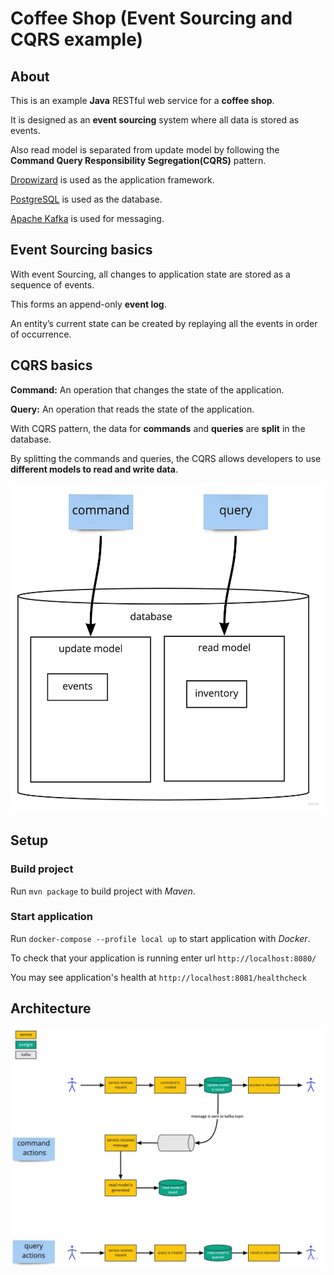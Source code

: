 # Coffee Shop (Event Sourcing and CQRS example)

## About 

This is an example **Java** RESTful web service for a **coffee shop**.

It is designed as an **event sourcing** system where all data is stored as events.

Also read model is separated from update model by following the **Command Query Responsibility Segregation(CQRS)** pattern.

[Dropwizard](https://www.dropwizard.io) is used as the application framework.

[PostgreSQL](https://www.postgresql.org) is used as the database.

[Apache Kafka](https://kafka.apache.org/) is used for messaging.

## Event Sourcing basics

With event Sourcing, all changes to application state are stored as a sequence of events. 
 
This forms an append-only **event log**.

An entity’s current state can be created by replaying all the events in order of occurrence.

## CQRS basics

**Command:** An operation that changes the state of the application.

**Query:** An operation that reads the state of the application.

With CQRS pattern, the data for **commands** and **queries** are **split** in the database.

By splitting the commands and queries, the CQRS allows developers to use **different models to read and write data**.

![CQRS](docs/cqrs3.jpg)

## Setup

### Build project

Run `mvn package` to build project with _Maven_.

### Start application

Run `docker-compose --profile local up` to start application with _Docker_.

To check that your application is running enter url `http://localhost:8080/`

You may see application's health at `http://localhost:8081/healthcheck`

## Architecture

![Architecture](docs/architecture1.jpg)

